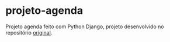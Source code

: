 # projeto-agenda
 Projeto agenda feito com Python Django, projeto desenvolvido no repositório [original](https://github.com/mariodac/curso-python-basico-ao-avancado/tree/main/sessao_10/agenda).
